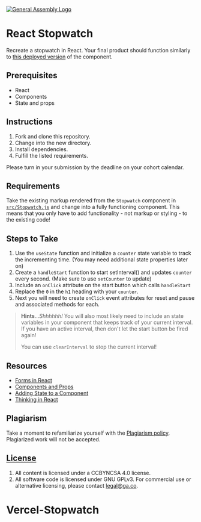 [![General Assembly Logo](https://camo.githubusercontent.com/1a91b05b8f4d44b5bbfb83abac2b0996d8e26c92/687474703a2f2f692e696d6775722e636f6d2f6b6538555354712e706e67)](https://generalassemb.ly/education/web-development-immersive)

# React Stopwatch

Recreate a stopwatch in React. Your final product should function similarly to
[this deployed version](http://scary-religion.surge.sh/) of the component.

## Prerequisites

- React
- Components
- State and props

## Instructions

1. Fork and clone this repository.
1. Change into the new directory.
1. Install dependencies.
1. Fulfill the listed requirements.

Please turn in your submission by the deadline on your cohort calendar.

## Requirements

Take the existing markup rendered from the `Stopwatch` component in
[`src/Stopwatch.js`](src/Stopwatch.js) and change into a fully functioning
component. This means that you only have to add functionality - not markup or
styling - to the existing code!

## Steps to Take

1. Use the `useState` function and initialize a `counter` state variable to
   track the incrementing time. (You may need additional state properties later
   on)
2. Create a `handleStart` function to start setInterval() and updates `counter`
   every second. (Make sure to use `setCounter` to update)
3. Include an `onClick` attribute on the start button which calls `handleStart`
4. Replace the `0` in the `h1` heading with your `counter`.
5. Next you will need to create `onClick` event attributes for reset and pause
   and associated methods for each.

> **Hints**..._Shhhhhh!_ You will also most likely need to include an state
> variables in your component that keeps track of your current
> interval. If you have an active interval, then don't let the start button be
> fired again!
>
> You can use `clearInterval` to stop the current interval!

## Resources

- [Forms in React](https://facebook.github.io/react/docs/forms.html#controlled-components)
- [Components and Props](https://facebook.github.io/react/docs/components-and-props.html)
- [Adding State to a Component](https://facebook.github.io/react/docs/state-and-lifecycle.html#adding-local-state-to-a-class)
- [Thinking in React](https://facebook.github.io/react/docs/thinking-in-react.html)

## Plagiarism

Take a moment to refamiliarize yourself with the
[Plagiarism policy](https://git.generalassemb.ly/DC-WDI/Administrative/blob/master/plagiarism.md).
Plagiarized work will not be accepted.

## [License](LICENSE)

1.  All content is licensed under a CC­BY­NC­SA 4.0 license.
1.  All software code is licensed under GNU GPLv3. For commercial use or
    alternative licensing, please contact legal@ga.co.
# Vercel-Stopwatch
